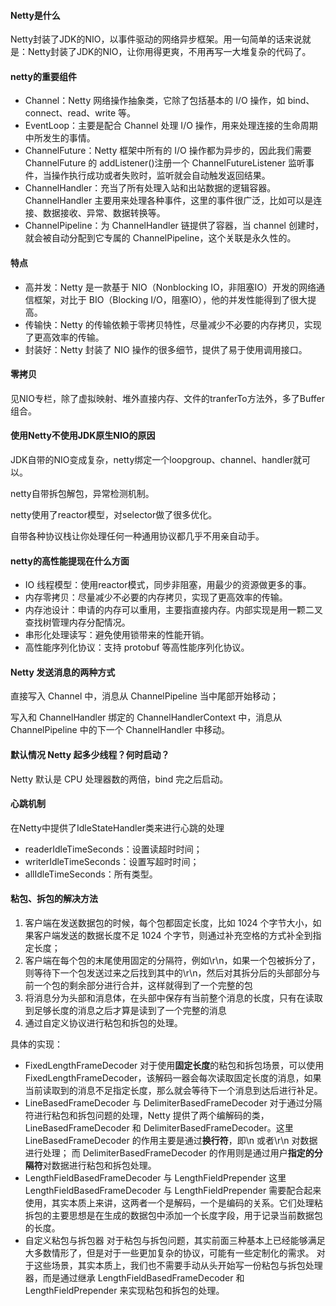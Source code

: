 #### Netty是什么

Netty封装了JDK的NIO，以事件驱动的网络异步框架。用一句简单的话来说就是：Netty封装了JDK的NIO，让你用得更爽，不用再写一大堆复杂的代码了。

#### netty的重要组件

- Channel：Netty 网络操作抽象类，它除了包括基本的 I/O 操作，如 bind、connect、read、write 等。
- EventLoop：主要是配合 Channel 处理 I/O 操作，用来处理连接的生命周期中所发生的事情。
- ChannelFuture：Netty 框架中所有的 I/O 操作都为异步的，因此我们需要 ChannelFuture 的 addListener()注册一个 ChannelFutureListener 监听事件，当操作执行成功或者失败时，监听就会自动触发返回结果。
- ChannelHandler：充当了所有处理入站和出站数据的逻辑容器。ChannelHandler 主要用来处理各种事件，这里的事件很广泛，比如可以是连接、数据接收、异常、数据转换等。
- ChannelPipeline：为 ChannelHandler 链提供了容器，当 channel 创建时，就会被自动分配到它专属的 ChannelPipeline，这个关联是永久性的。

#### 特点

- 高并发：Netty 是一款基于 NIO（Nonblocking IO，非阻塞IO）开发的网络通信框架，对比于 BIO（Blocking I/O，阻塞IO），他的并发性能得到了很大提高。
- 传输快：Netty 的传输依赖于零拷贝特性，尽量减少不必要的内存拷贝，实现了更高效率的传输。
- 封装好：Netty 封装了 NIO 操作的很多细节，提供了易于使用调用接口。

#### 零拷贝

见NIO专栏，除了虚拟映射、堆外直接内存、文件的tranferTo方法外，多了Buffer组合。

#### 使用Netty不使用JDK原生NIO的原因

JDK自带的NIO变成复杂，netty绑定一个loopgroup、channel、handler就可以。

netty自带拆包解包，异常检测机制。

netty使用了reactor模型，对selector做了很多优化。

自带各种协议栈让你处理任何一种通用协议都几乎不用亲自动手。

#### netty的高性能提现在什么方面

- IO 线程模型：使用reactor模式，同步非阻塞，用最少的资源做更多的事。
- 内存零拷贝：尽量减少不必要的内存拷贝，实现了更高效率的传输。
- 内存池设计：申请的内存可以重用，主要指直接内存。内部实现是用一颗二叉查找树管理内存分配情况。
- 串形化处理读写：避免使用锁带来的性能开销。
- 高性能序列化协议：支持 protobuf 等高性能序列化协议。

#### Netty 发送消息的两种方式

直接写入 Channel 中，消息从 ChannelPipeline 当中尾部开始移动；

写入和 ChannelHandler 绑定的 ChannelHandlerContext 中，消息从 ChannelPipeline 中的下一个 ChannelHandler 中移动。

#### 默认情况 Netty 起多少线程？何时启动？

Netty 默认是 CPU 处理器数的两倍，bind 完之后启动。

#### 心跳机制

在Netty中提供了IdleStateHandler类来进行心跳的处理

- readerIdleTimeSeconds：设置读超时时间；
- writerIdleTimeSeconds：设置写超时时间；
- allIdleTimeSeconds：所有类型。

#### 粘包、拆包的解决方法

1. 客户端在发送数据包的时候，每个包都固定长度，比如 1024 个字节大小，如果客户端发送的数据长度不足 1024 个字节，则通过补充空格的方式补全到指定长度；
2. 客户端在每个包的末尾使用固定的分隔符，例如\r\n，如果一个包被拆分了，则等待下一个包发送过来之后找到其中的\r\n，然后对其拆分后的头部部分与前一个包的剩余部分进行合并，这样就得到了一个完整的包
3. 将消息分为头部和消息体，在头部中保存有当前整个消息的长度，只有在读取到足够长度的消息之后才算是读到了一个完整的消息
4. 通过自定义协议进行粘包和拆包的处理。

具体的实现：

- FixedLengthFrameDecoder
   对于使用**固定长度**的粘包和拆包场景，可以使用 FixedLengthFrameDecoder，该解码一器会每次读取固定长度的消息，如果当前读取到的消息不足指定长度，那么就会等待下一个消息到达后进行补足。
- LineBasedFrameDecoder 与 DelimiterBasedFrameDecoder
   对于通过分隔符进行粘包和拆包问题的处理，Netty 提供了两个编解码的类，LineBasedFrameDecoder 和
   DelimiterBasedFrameDecoder。这里 LineBasedFrameDecoder 的作用主要是通过**换行符**，即\n 或者\r\n 对数据进行处理； 而 DelimiterBasedFrameDecoder 的作用则是通过用户**指定的分隔符**对数据进行粘包和拆包处理。
- LengthFieldBasedFrameDecoder 与 LengthFieldPrepender
   这里 LengthFieldBasedFrameDecoder 与 LengthFieldPrepender 需要配合起来使用，其实本质上来讲，这两者一个是解码，一个是编码的关系。它们处理粘拆包的主要思想是在生成的数据包中添加一个长度字段，用于记录当前数据包的长度。
- 自定义粘包与拆包器
   对于粘包与拆包问题，其实前面三种基本上已经能够满足大多数情形了，但是对于一些更加复杂的协议，可能有一些定制化的需求。
   对于这些场景，其实本质上，我们也不需要手动从头开始写一份粘包与拆包处理器，而是通过继承 LengthFieldBasedFrameDecoder
   和 LengthFieldPrepender 来实现粘包和拆包的处理。